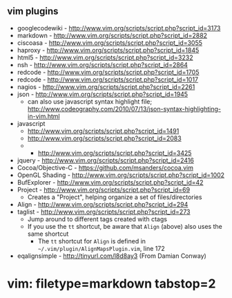 ## vim plugins ##

- googlecodewiki - http://www.vim.org/scripts/script.php?script_id=3173
- markdown - http://www.vim.org/scripts/script.php?script_id=2882
- ciscoasa - http://www.vim.org/scripts/script.php?script_id=3055
- haproxy - http://www.vim.org/scripts/script.php?script_id=1845
- html5 - http://www.vim.org/scripts/script.php?script_id=3232
- nsh - http://www.vim.org/scripts/script.php?script_id=2864
- redcode - http://www.vim.org/scripts/script.php?script_id=1705
- redcode - http://www.vim.org/scripts/script.php?script_id=1017
- nagios - http://www.vim.org/scripts/script.php?script_id=2261
- json - http://www.vim.org/scripts/script.php?script_id=1945
  - can also use javascript syntax highlight file;
    http://www.codeography.com/2010/07/13/json-syntax-highlighting-in-vim.html
- javascript
  - http://www.vim.org/scripts/script.php?script_id=1491
  - http://www.vim.org/scripts/script.php?script_id=2083
  - * http://www.vim.org/scripts/script.php?script_id=3425
- jquery - http://www.vim.org/scripts/script.php?script_id=2416
- Cocoa/Objective-C - https://github.com/msanders/cocoa.vim
- OpenGL Shading - http://www.vim.org/scripts/script.php?script_id=1002
- BufExplorer - http://www.vim.org/scripts/script.php?script_id=42
- Project - http://www.vim.org/scripts/script.php?script_id=69
  - Creates a "Project", helping organize a set of files/directories
- Align - http://www.vim.org/scripts/script.php?script_id=294
- taglist - http://www.vim.org/scripts/script.php?script_id=273
  - Jump around to different tags created with ctags
  - If you use the `tt` shortcut, be aware that `Align` (above) also uses the
    same shortcut
    - The `tt` shortcut for `Align` is defined in
      `~/.vim/plugin/AlignMapsPlugin.vim`, line 172
- eqalignsimple - http://tinyurl.com/l8d8ay3 (From Damian Conway)

# vim: filetype=markdown tabstop=2
